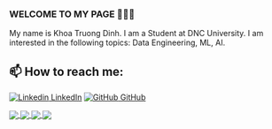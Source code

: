 ### WELCOME TO MY PAGE 👋👋👋
My name is Khoa Truong Dinh. I am a Student at DNC University. I am interested in the following topics: Data Engineering, ML, AI.<br>
## 📫 How to reach me: 

[![Linkedin](https://i.stack.imgur.com/gVE0j.png) LinkedIn](https://www.linkedin.com/in/khoa-truong-dinh-104748303/) [![GitHub](https://i.stack.imgur.com/tskMh.png) GitHub](https://github.com/bazzi24) 




<a href="https://github.com/bazzi24/Crawl_Data_From_Cafef">
  <!-- Change the `github-readme-stats.anuraghazra1.vercel.app` to `github-readme-stats.vercel.app`  -->
  <img align="center" src="https://github-readme-stats.anuraghazra1.vercel.app/api/pin/?username=bazzi24&repo=Crawl_Data_From_Cafef&theme=radical" />
</a>    
<a href="https://github.com/bazzi24/Crawl_NewsStock_From_Cafef">
  <!-- Change the `github-readme-stats.anuraghazra1.vercel.app` to `github-readme-stats.vercel.app`  -->
  <img align="center" src="https://github-readme-stats.anuraghazra1.vercel.app/api/pin/?username=bazzi24&repo=Crawl_NewsStock_From_Cafef&theme=merko" />
</a>

<a href="https://github.com/bazzi24/ubuntu_Auto_Backup-send_to_SMTP">
  <!-- Change the `github-readme-stats.anuraghazra1.vercel.app` to `github-readme-stats.vercel.app`  -->
  <img align="center" src="https://github-readme-stats.anuraghazra1.vercel.app/api/pin/?username=bazzi24&repo=ubuntu_Auto_Backup-send_to_SMTP&theme=gruvbox" />
</a>    
<a href="https://github.com/bazzi24/CrawlData">
  <!-- Change the `github-readme-stats.anuraghazra1.vercel.app` to `github-readme-stats.vercel.app`  -->
  <img align="center" src="https://github-readme-stats.anuraghazra1.vercel.app/api/pin/?username=bazzi24&repo=CrawlData&theme=dark" />
</a>




